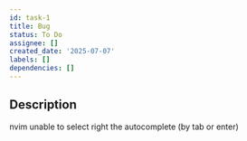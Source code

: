 ```yaml
---
id: task-1
title: Bug
status: To Do
assignee: []
created_date: '2025-07-07'
labels: []
dependencies: []
---
```


## Description

nvim unable to select right the autocomplete (by tab or enter)
